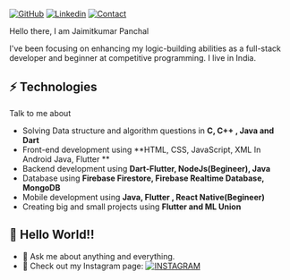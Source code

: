 <!-- https://github.com/coderjojo/creative-profile-readme -->
<!--
  <img src="https://firebasestorage.googleapis.com/v0/b/jaimit-ba495.appspot.com/o/Github-Data%2FHi!%20I%20am%20Jaimit.png?alt=media&token=e1fcc35d-4526-4755-8c49-8c92ac776804" width="100%" height="500">

<h2> Hello There <img src="https://raw.githubusercontent.com/ABSphreak/ABSphreak/master/gifs/Hi.gif" width="30px"></h2>

<img align="right" src="https://github.com/rajput2107/rajput2107/blob/master/Assets/Developer.gif" width='200'/>
-->
[![GitHub](https://img.shields.io/badge/SUPPORT%20AT-GITHUB-blue?style=for-the-badge&logo=github)](https://github.com/jaimit25/jaimit25/) [![Linkedin](https://img.shields.io/badge/MY%20PROFILE-Linkedin-blue?style=for-the-badge&logo=github)](https://www.linkedin.com/in/jaimitkumar-panchal-342883209/) 
 [![Contact](https://img.shields.io/badge/CONTACT-GMAIL-yellow?style=for-the-badge&logo=gmail&logoColor=white)](mailto:jaimitkumar.panchal@gmail.com)
 
Hello there, I am Jaimitkumar Panchal

I've been focusing on enhancing my logic-building abilities as a full-stack developer and beginner at competitive programming. I live in India.

## ⚡ Technologies
Talk to me about

- Solving Data structure and algorithm questions in **C, C++ , Java and Dart**
- Front-end development using **HTML, CSS, JavaScript, XML In Android Java, Flutter **
- Backend development using **Dart-Flutter, NodeJs(Begineer), Java**
- Database using **Firebase Firestore, Firebase Realtime Database, MongoDB**
- Mobile development using **Java, Flutter , React Native(Begineer)**
- Creating big and small projects using **Flutter and ML Union**


## 🤔 Hello World!! 
- 💬 Ask me about anything and everything.
- 🎯 Check out my Instagram page: [![INSTAGRAM](https://img.shields.io/badge/FOLLOW%20ME-INSTAGRAM-blueviolet?style=flat-square&logo=Instagram&logoColor=white)](https://www.instagram.com/jaimit_panchal/?hl=en)

<!--
Database         | [![MongoDB Badge](https://img.shields.io/badge/-MongoDB-47A248?style=flat&logo=MongoDB&logoColor=white)](https://github.com/search?q=user%3Azmcx16&type=Repositories)
Domain Knownledge        | [![Computer Science Development Badge](https://img.shields.io/badge/-Computer%20Science-FAB040?style=flat&logoColor=white)](https://github.com/search?q=user%3Azmcx16&type=Repositories)
-->

<!-- - 💁‍♂️ View also review my Kaggle works: [![KAGGLE](https://img.shields.io/badge/FOLLOW%20ME-KAGGLE-yellow?style=flat-square&logo=Kaggle&logoColor=white)](https://www.kaggle.com/jaimitkumarpanchal)
-->


<!--
**jaimit25/jaimit25** is a ✨ _special_ ✨ repository because its `README.md` (this file) appears on your GitHub profile.

Here are some ideas to get you started:

- 🔭 I’m currently working on ...
- 🌱 I’m currently learning ...
- 👯 I’m looking to collaborate on ...
- 🤔 I’m looking for help with ...
- 💬 Ask me about ...
- 📫 How to reach me: ...
- 😄 Pronouns: ...
- ⚡ Fun fact: ...
-->



